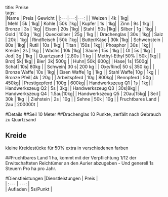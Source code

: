 title: Preise  
tags:   
|Name | Preis | Gewicht |
|:---|---:|---: |
| Weizen | 4k | 1kg|  
| Mehl | 5k |  1kg|
| Kohle | 50k |1kg|
| Kupfer | 1s |  1kg|
| Zinn | 9s |  1kg|
| Bronze | 3s |  1kg|
| Eisen  | 20s |1kg|
| Stahl  | 50s |1kg|
| Silber | 1g  |  1kg|
| Gold | 100g |  1kg|
| Quecksilber | 25g | 1kg |
| Drachenglas | 30s |  1kg|
| Salz | 20k |  1kg|
| Rindfleisch | 50k |1kg|
| Butter/Käse | 30k |1kg|
| Schwebstein | 80s |  1kg|
| Rutil | 10s |  1kg|
| Titan | 150s |  1kg|
| Phosphor | 30s | 1kg|
| Kreide | 2s | 1kg |
| Wachs | 10k |1kg|
| Säure | 15s | 1kg |
| Öl | 5s | 1kg |
| Jod| 3g | 1kg |
| Quartzsand | 2.80s | 1 kg |
| Methyl-Ethyl 50% | 50k |1kg|
| Brot| 5k| 1kg|
| Bier| 3k| 500g |
| Huhn| 50k| 600g|
| Hase| 1s| 1500g|
| Schaf| 10s| 80kg |
| Schwein| 30 s| 200 kg |
| Oxe/Rind| 50 s| 350 kg |
| Bronze Waffe| 10s | 1kg|
| Eisen Waffe| 1g | 1kg |
| Stahl Waffe| 10g | 1kg |
| Bronze Pfeil| 4k | 20g |
| Arbeitspferd | 10g | 800kg|
| Rennpferd | 50g |  450kg|
| Prestigepferd | 100g |  600kg|
| Handwerkszeug Q1 | 1s | 1kg|
| Handwerkszeug Q2 | 5s | 3kg|
| Handwerkszeug Q3 | 30s|8kg|
| Handwerkszeug Q4 | 1.5au|10kg|
| Handwerkszeug Q5 | 20au|15kg|
| Seil | 30k | 1kg |
| Ziehstein | 2s | 10g |
| Sehne | 50k | 10g |
| Fruchtbares Land | 2au |  200000t |


#Details
##Seil
10 Meter
##Drachenglas
10 Punkte, zerfällt nach Gebrauch zu Quartzsand
## Kreide
kleine Kreidestücke
für 50% extra in verschiedenen farben

##Fruchtbares Land
1 ha, kommt mit der Verpflichtung 1/12 der Erwitschafteten Reichtümer an den Aurier abzugeben - Und generell 1s Steuern Pro ha pro Jahr.   

#Dienstleistungen
|Dienstleistungen | Preis |  
| :--- | ---: |  
| Aufladen | 5s/Punkt |  
